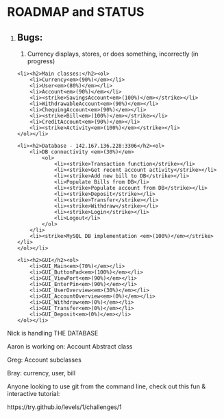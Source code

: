 <h1>ROADMAP and STATUS</h1>

<ol>
	<li><h2>Bugs:</h2><ol>
		<li>Currency displays, stores, or does something, incorrectly (in progress)</li>
		</ol></li>

	<li><h2>Main classes:</h2><ol>
		<li>Currency<em>(90%)</em></li>
		<li>User<em>(80%)</em></li>
		<li>Account<em>(90%)</em></li>
		<li><strike>SavingsAccount<em>(100%)</em></strike></li>
		<li>WithdrawableAccount<em>(90%)</em></li>
		<li>ChequingAccount<em>(90%)</em></li>
		<li><strike>Bill<em>(100%)</em></strike></li>
		<li>CreditAccount<em>(90%)</em></li>
		<li><strike>Activity<em>(100%)</em></strike></li>
	</ol></li>
	
    <li><h2>Database - 142.167.136.228:3306</h2><ol>
		<li>DB connectivity <em>(30%)</em>
			<ol>
				<li><strike>Transaction function</strike></li>
				<li><strike>Get recent account activity</strike></li>
				<li><strike>Add new bill to DB</strike></li>
				<li>Populate Bills from DB</li>
				<li><strike>Populate account from DB</strike></li>
				<li><strike>Deposit</strike></li>
				<li><strike>Transfer</strike></li>
				<li><strike>Withdraw</strike></li>
				<li><strike>Login</strike></li>
				<li>Logout</li>
			</ol>
		</li>
		<li><strike>MySQL DB implementation <em>(100%)</em></strike></li>
	</ol></li>
	
	<li><h2>GUI</h2><ol>
		<li>GUI_Main<em>(70%)</em></li>
		<li>GUI_ButtonPad<em>(100%)</em></li>
		<li>GUI_ViewPort<em>(90%)</em></li>
		<li>GUI_EnterPin<em>(90%)</em></li>
		<li>GUI_UserOverview<em>(30%)</em></li>
		<li>GUI_AccountOverview<em>(0%)</em></li>
		<li>GUI_Withdraw<em>(0%)</em></li>
		<li>GUI_Transfer<em>(0%)</em></li>
		<li>GUI_Deposit<em>(0%)</em></li>
	</ol></li>
</ol>

<p>Nick is handling THE DATABASE</p>
<p>Aaron is working on: Account Abstract class</p>
<p>Greg: Account subclasses</p>
<p>Bray: currency, user, bill</p>

<p>Anyone looking to use git from the command line, check out this fun & interactive tutorial:</p>
https://try.github.io/levels/1/challenges/1
